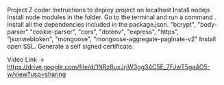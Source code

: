 Project Z coder
Instructions to deploy project on localhost
Install nodejs
Install node modules in the folder. Go to the terminal and run a command <npm i>.
Install all the dependencies included in the package.json.             "bcrypt",
    "body-parser"
    "cookie-parser",
    "cors",
    "dotenv",
    "express",
    "https",
    "jsonwebtoken",
    "mongoose",
    "mongoose-aggregate-paginate-v2"
Install open SSL.
Generate a self signed certificate.

Video Link ->  https://drive.google.com/file/d/1NRz8uxJrjW3gg34C5E_7FJwT5ga4O5-w/view?usp=sharing

